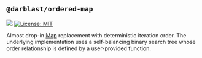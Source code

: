 ## `@darblast/ordered-map`

[![](https://img.shields.io/npm/v/@darblast/ordered-map)](https://www.npmjs.com/package/@darblast/ordered-map)
[![License: MIT](https://img.shields.io/github/license/darblast/ordered-map)](https://github.com/darblast/ordered-map/blob/master/LICENSE)

Almost drop-in
[Map](https://developer.mozilla.org/en-US/docs/Web/JavaScript/Reference/Global_Objects/Map)
replacement with deterministic iteration order. The underlying implementation uses a self-balancing
binary search tree whose order relationship is defined by a user-provided function.
